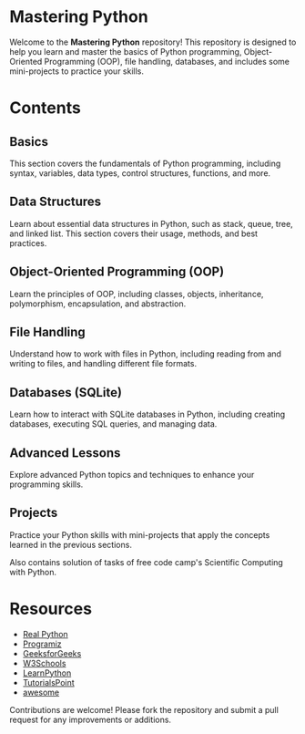 # Mastering Python

Welcome to the **Mastering Python** repository! This repository is designed to help you learn and master the basics of Python programming, Object-Oriented Programming (OOP), file handling, databases, and includes some mini-projects to practice your skills.

# Contents

## Basics
This section covers the fundamentals of Python programming, including syntax, variables, data types, control structures, functions, and more.

## Data Structures
Learn about essential data structures in Python, such as stack, queue, tree, and linked list. This section covers their usage, methods, and best practices.

## Object-Oriented Programming (OOP)
Learn the principles of OOP, including classes, objects, inheritance, polymorphism, encapsulation, and abstraction.

## File Handling
Understand how to work with files in Python, including reading from and writing to files, and handling different file formats.

## Databases (SQLite)
Learn how to interact with SQLite databases in Python, including creating databases, executing SQL queries, and managing data.

## Advanced Lessons
Explore advanced Python topics and techniques to enhance your programming skills.

## Projects
Practice your Python skills with mini-projects that apply the concepts learned in the previous sections.

Also contains solution of tasks of free code camp's Scientific Computing with Python.

# Resources
+ [Real Python](https://realpython.com/)
+ [Programiz](https://www.programiz.com/python-programming)
+ [GeeksforGeeks](https://www.geeksforgeeks.org/python-programming-language/)
+ [W3Schools](https://www.w3schools.com/python/default.asp)
+ [LearnPython](https://www.learnpython.org/)
+ [TutorialsPoint](https://www.tutorialspoint.com/python/index.htm)
+ [awesome](https://awesome-python.com/)

Contributions are welcome! Please fork the repository and submit a pull request for any improvements or additions.
